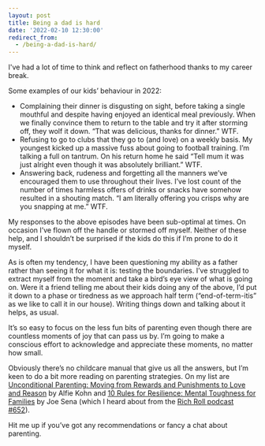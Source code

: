 ```yaml
---
layout: post
title: Being a dad is hard
date: '2022-02-10 12:30:00'
redirect_from:
  - /being-a-dad-is-hard/
---
```


I've had a lot of time to think and reflect on fatherhood thanks to my career break.

Some examples of our kids’ behaviour in 2022:

- Complaining their dinner is disgusting on sight, before taking a single mouthful and despite having enjoyed an identical meal previously. When we finally convince them to return to the table and try it after storming off, they wolf it down. “That was delicious, thanks for dinner.” WTF.
- Refusing to go to clubs that they go to (and love) on a weekly basis. My youngest kicked up a massive fuss about going to football training. I’m talking a full on tantrum. On his return home he said “Tell mum it was just alright even though it was absolutely brilliant.” WTF.
- Answering back, rudeness and forgetting all the manners we’ve encouraged them to use throughout their lives. I’ve lost count of the number of times harmless offers of drinks or snacks have somehow resulted in a shouting match. “I am literally offering you crisps why are you snapping at me.” WTF.

My responses to the above episodes have been sub-optimal at times. On occasion I’ve flown off the handle or stormed off myself. Neither of these help, and I shouldn’t be surprised if the kids do this if I’m prone to do it myself.

As is often my tendency, I have been questioning my ability as a father rather than seeing it for what it is: testing the boundaries. I’ve struggled to extract myself from the moment and take a bird’s eye view of what is going on. Were it a friend telling me about their kids doing any of the above, I’d put it down to a phase or tiredness as we approach half term (“end-of-term-itis” as we like to call it in our house). Writing things down and talking about it helps, as usual.

It’s so easy to focus on the less fun bits of parenting even though there are countless moments of joy that can pass us by. I’m going to make a conscious effort to acknowledge and appreciate these moments, no matter how small.

Obviously there’s no childcare manual that give us all the answers, but I’m keen to do a bit more reading on parenting strategies. On my list are [Unconditional Parenting: Moving from Rewards and Punishments to Love and Reason](https://www.amazon.co.uk/dp/B01LZ55DIF/?coliid=I36FPYS9HO6Z3L&colid=24O20M8F4TUU7&psc=0&ref_=gv_ov_lig_pi_dp) by Alfie Kohn and [10 Rules for Resilience: Mental Toughness for Families](https://www.amazon.co.uk/dp/0063063360/?coliid=I2TPIO83RYS6HY&colid=24O20M8F4TUU7&psc=1&ref_=gv_ov_lig_pi_dp) by Joe Sena (which I heard about from the [Rich Roll podcast #652](https://www.richroll.com/podcast/joe-de-sena-652/)).

Hit me up if you’ve got any recommendations or fancy a chat about parenting.

